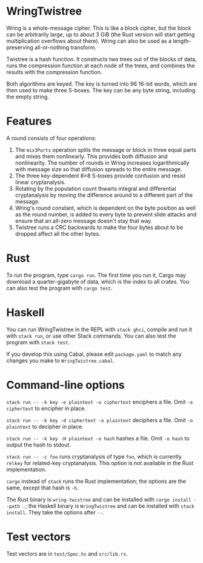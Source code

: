 # WringTwistree
Wring is a whole-message cipher. This is like a block cipher, but the block can be arbitrarily large, up to about 3 GiB (the Rust version will start getting multiplication overflows about there). Wring can also be used as a length-preserving all-or-nothing transform.

Twistree is a hash function. It constructs two trees out of the blocks of data, runs the compression function at each node of the trees, and combines the results with the compression function.

Both algorithms are keyed. The key is turned into 96 16-bit words, which are then used to make three S-boxes. The key can be any byte string, including the empty string.

# Features
A round consists of four operations:

1. The `mix3Parts` operation splits the message or block in three equal parts and mixes them nonlinearly. This provides both diffusion and nonlinearity. The number of rounds in Wring increases logarithmically with message size so that diffusion spreads to the entire message.
2. The three key-dependent 8×8 S-boxes provide confusion and 
resist linear cryptanalysis.
3. Rotating by the population count thwarts integral and differential cryptanalysis by moving the difference around to a different part of the message.
4. Wring's round constant, which is dependent on the byte position as well as the round number, is added to every byte to prevent slide attacks and ensure that an all-zero message doesn't stay that way.
4. Twistree runs a CRC backwards to make the four bytes about to be dropped affect all the other bytes.

# Rust
To run the program, type `cargo run`. The first time you run it, Cargo may download a quarter-gigabyte of data, which is the index to all crates. You can also test the program with `cargo test`.

# Haskell
You can run WringTwistree in the REPL with `stack ghci`, compile and run it with `stack run`, or use other Stack commands. You can also test the program with `stack test`.

If you develop this using Cabal, please edit `package.yaml` to match any changes you make to `WringTwistree.cabal`.

# Command-line options
`stack run -- -k key -e plaintext -o ciphertext` enciphers a file. Omit `-o ciphertext` to encipher in place.

`stack run -- -k key -d ciphertext -o plaintext` deciphers a file. Omit `-o plaintext` to decipher in place.

`stack run -- -k key -H plaintext -o hash` hashes a file. Omit `-o hash` to output the hash to stdout.

`stack run -- -c foo` runs cryptanalysis of type `foo`, which is currently `relkey` for related-key cryptanalysis. This option is not available in the Rust implementation.

`cargo` instead of `stack` runs the Rust implementation; the options are the same, except that hash is `-h`.

The Rust binary is `wring-twistree` and can be installed with `cargo install --path .`; the Haskell binary is `WringTwistree` and can be installed with `stack install`. They take the options after `--`.

# Test vectors
Test vectors are in `test/Spec.hs` and `src/lib.rs`.
